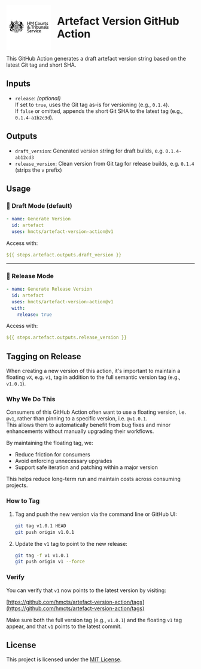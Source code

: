 <div style="display: flex; align-items: center; justify-content: center; gap: 1rem;">
  <img src="./assets/hmcts-logo.png" alt="HM Courts & Tribunals Service logo" width="120" />
  <h1 style="margin: 0;">Artefact Version GitHub Action</h1>
</div>

This GitHub Action generates a draft artefact version string based on the latest Git tag and short SHA.

## Inputs

- `release`: *(optional)*  
  If set to `true`, uses the Git tag as-is for versioning (e.g., `0.1.4`).  
  If `false` or omitted, appends the short Git SHA to the latest tag (e.g., `0.1.4-a1b2c3d`).

## Outputs

- `draft_version`: Generated version string for draft builds, e.g. `0.1.4-ab12cd3`
- `release_version`: Clean version from Git tag for release builds, e.g. `0.1.4` (strips the `v` prefix)

## Usage

### 🧪 Draft Mode (default)

```yaml
- name: Generate Version
  id: artefact
  uses: hmcts/artefact-version-action@v1
```

Access with:

```yaml
${{ steps.artefact.outputs.draft_version }}
```

---

### 🚀 Release Mode

```yaml
- name: Generate Release Version
  id: artefact
  uses: hmcts/artefact-version-action@v1
  with:
    release: true
```

Access with:

```yaml
${{ steps.artefact.outputs.release_version }}
```

## Tagging on Release

When creating a new version of this action, it's important to maintain a floating `vX`, e.g. `v1`, tag in addition to the full semantic version tag (e.g., `v1.0.1`).

### Why We Do This

Consumers of this GitHub Action often want to use a floating version, i.e. `@v1`, rather than pinning to a specific version, i.e. `@v1.0.1`.  
This allows them to automatically benefit from bug fixes and minor enhancements without manually upgrading their workflows.

By maintaining the floating tag, we:
- Reduce friction for consumers
- Avoid enforcing unnecessary upgrades
- Support safe iteration and patching within a major version

This helps reduce long-term run and maintain costs across consuming projects.

### How to Tag

1. Tag and push the new version via the command line or GitHub UI:

   ```bash
   git tag v1.0.1 HEAD
   git push origin v1.0.1
   ```

2. Update the `v1` tag to point to the new release:

   ```bash
   git tag -f v1 v1.0.1
   git push origin v1 --force
   ```

### Verify

You can verify that `v1` now points to the latest version by visiting:

[https://github.com/hmcts/artefact-version-action/tags](https://github.com/hmcts/artefact-version-action/tags)

Make sure both the full version tag (e.g., `v1.0.1`) and the floating `v1` tag appear, and that `v1` points to the latest commit.

## License

This project is licensed under the [MIT License](LICENSE).
